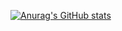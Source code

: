 [![Anurag's GitHub stats](https://github-readme-stats.vercel.app/api?username=yagoAribeiro&show_icons=true&theme=highcontrast)](https://github.com/anuraghazra/github-readme-stats)

